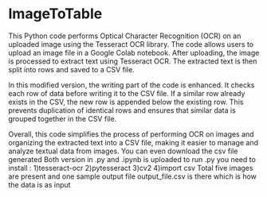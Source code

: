 # ImageToTable
This Python code performs Optical Character Recognition (OCR) on an uploaded image using the Tesseract OCR library. The code allows users to upload an image file in a Google Colab notebook. After uploading, the image is processed to extract text using Tesseract OCR. The extracted text is then split into rows and saved to a CSV file.

In this modified version, the writing part of the code is enhanced. It checks each row of data before writing it to the CSV file. If a similar row already exists in the CSV, the new row is appended below the existing row. This prevents duplication of identical rows and ensures that similar data is grouped together in the CSV file.

Overall, this code simplifies the process of performing OCR on images and organizing the extracted text into a CSV file, making it easier to manage and analyze textual data from images.
You can even download the csv file generated
Both version in .py and .ipynb is uploaded to run .py you need to install :
1)tesseract-ocr
2)pytesseract
3)cv2
4)import csv
Total five images are present and one sample output file output_file.csv is there which is how the data is as input
